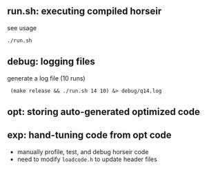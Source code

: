 
## run.sh: executing compiled horseir

see usage

    ./run.sh

## debug: logging files

generate a log file (10 runs)

     (make release && ./run.sh 14 10) &> debug/q14.log

## opt: storing auto-generated optimized code 


## exp: hand-tuning code from opt code

- manually profile, test, and debug horseir code
- need to modify `loadcode.h` to update header files


